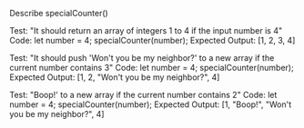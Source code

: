 Describe specialCounter()


Test: "It should return an array of integers 1 to 4 if the input number is 4"
Code:
let number = 4;
specialCounter(number);
Expected Output: [1, 2, 3, 4]

Test: "It should push 'Won't you be my neighbor?' to a new array if the current number contains 3"
Code:
let number = 4;
specialCounter(number);
Expected Output: [1, 2, "Won't you be my neighbor?", 4]

Test: "Boop!' to a new array if the current number contains 2"
Code:
let number = 4;
specialCounter(number);
Expected Output: [1, "Boop!", "Won't you be my neighbor?", 4]